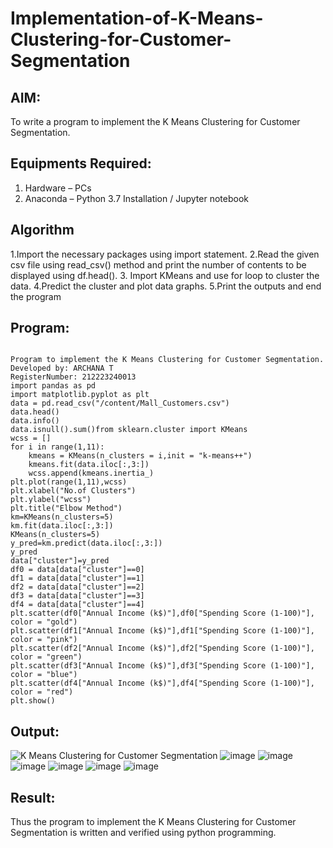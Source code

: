 # Implementation-of-K-Means-Clustering-for-Customer-Segmentation

## AIM:
To write a program to implement the K Means Clustering for Customer Segmentation.

## Equipments Required:
1. Hardware – PCs
2. Anaconda – Python 3.7 Installation / Jupyter notebook

## Algorithm
1.Import the necessary packages using import statement.
2.Read the given csv file using read_csv() method and print the number of contents to be displayed using df.head().
3. Import KMeans and use for loop to cluster the data.
4.Predict the cluster and plot data graphs.
5.Print the outputs and end the program  

## Program:
```

Program to implement the K Means Clustering for Customer Segmentation.
Developed by: ARCHANA T
RegisterNumber: 212223240013 
import pandas as pd
import matplotlib.pyplot as plt
data = pd.read_csv("/content/Mall_Customers.csv")
data.head()
data.info()
data.isnull().sum()from sklearn.cluster import KMeans
wcss = []
for i in range(1,11):
    kmeans = KMeans(n_clusters = i,init = "k-means++")
    kmeans.fit(data.iloc[:,3:])
    wcss.append(kmeans.inertia_)
plt.plot(range(1,11),wcss)
plt.xlabel("No.of Clusters")
plt.ylabel("wcss")
plt.title("Elbow Method")
km=KMeans(n_clusters=5)
km.fit(data.iloc[:,3:])
KMeans(n_clusters=5)
y_pred=km.predict(data.iloc[:,3:])
y_pred
data["cluster"]=y_pred
df0 = data[data["cluster"]==0]
df1 = data[data["cluster"]==1]
df2 = data[data["cluster"]==2]
df3 = data[data["cluster"]==3]
df4 = data[data["cluster"]==4]
plt.scatter(df0["Annual Income (k$)"],df0["Spending Score (1-100)"], color = "gold")
plt.scatter(df1["Annual Income (k$)"],df1["Spending Score (1-100)"], color = "pink")
plt.scatter(df2["Annual Income (k$)"],df2["Spending Score (1-100)"], color = "green")
plt.scatter(df3["Annual Income (k$)"],df3["Spending Score (1-100)"], color = "blue")
plt.scatter(df4["Annual Income (k$)"],df4["Spending Score (1-100)"], color = "red")
plt.show()

```

## Output:
![K Means Clustering for Customer Segmentation](sam.png)
![image](https://github.com/user-attachments/assets/85965d39-42ec-4b7b-8e29-980ee7225b44)
![image](https://github.com/user-attachments/assets/9affa825-5349-4268-8766-27503d66e739)
![image](https://github.com/user-attachments/assets/eab71fee-9935-4ba7-8baf-daed3c7e24b6)
![image](https://github.com/user-attachments/assets/07524f87-a516-417c-a271-e20dddbc7e9d)
![image](https://github.com/user-attachments/assets/cd760641-8459-46fd-af7a-287ca996a079)
![image](https://github.com/user-attachments/assets/3e99d60b-7eb3-4e16-94c4-b2040dcb9d0f)




## Result:
Thus the program to implement the K Means Clustering for Customer Segmentation is written and verified using python programming.
